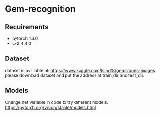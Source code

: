 # Gem-recognition


## Requirements
- pytorch 1.6.0
- cv2 4.4.0

## Dataset
dataset is available at:
https://www.kaggle.com/lsind18/gemstones-images
please download dataset and put the address at train_dir and test_dir. 

## Models
Change net variable in code to try different models.
https://pytorch.org/vision/stable/models.html
